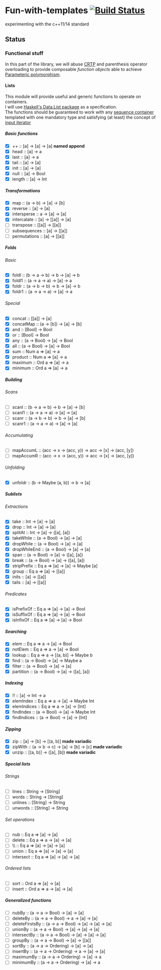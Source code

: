# Fun-with-templates [![Build Status](https://travis-ci.org/Globicodeur/Fun-with-templates.svg?branch=master)](https://travis-ci.org/Globicodeur/Fun-with-templates)

experimenting with the c++11/14 standard

## Status

### Functional stuff

In this part of the library, we will abuse [CRTP](http://wikipedia.org/wiki/Curiously_recurring_template_pattern) and parenthesis operator overloading to provide composable *function objects* able to achieve [Parameteric polymorphism](http://wikipedia.org/wiki/Parametric_polymorphism).

#### Lists

This module will provide useful and generic functions to operate on containers.  
I will use [Haskell's Data.List package](http://hackage.haskell.org/package/base-4.7.0.1/docs/Data-List.html) as a specification.  
The functions should be guaranteed to work with any [sequence container](http://en.cppreference.com/w/cpp/container#Sequence_containers) templated with one mandatory type and satisfying (at least) the concept of [input iterator](http://en.cppreference.com/w/cpp/concept/InputIterator)

##### Basic functions
- [x] ++ :: [a] -> [a] -> [a] **named append**
- [x] head :: [a] -> a
- [x] last :: [a] -> a
- [x] tail :: [a] -> [a]
- [x] init :: [a] -> [a]
- [x] null :: [a] -> Bool
- [x] length :: [a] -> Int

##### Transformations
- [x] map :: (a -> b) -> [a] -> [b]
- [x] reverse :: [a] -> [a]
- [x] intersperse :: a -> [a] -> [a]
- [x] intercalate :: [a] -> [[a]] -> [a]
- [ ] transpose :: [[a]] -> [[a]]
- [ ] subsequences :: [a] -> [[a]]
- [ ] permutations :: [a] -> [[a]]

##### Folds
###### Basic
- [x] foldl :: (b -> a -> b) -> b -> [a] -> b
- [x] foldl1 :: (a -> a -> a) -> [a] -> a
- [x] foldr :: (a -> b -> b) -> b -> [a] -> b
- [x] foldr1 :: (a -> a -> a) -> [a] -> a

###### Special
- [x] concat :: [[a]] -> [a]
- [x] concatMap :: (a -> [b]) -> [a] -> [b]
- [x] and :: [Bool] -> Bool
- [x] or :: [Bool] -> Bool
- [x] any :: (a -> Bool) -> [a] -> Bool
- [x] all :: (a -> Bool) -> [a] -> Bool
- [x] sum :: Num a => [a] -> a
- [x] product :: Num a => [a] -> a
- [x] maximum :: Ord a => [a] -> a
- [x] minimum :: Ord a => [a] -> a

##### Building
###### Scans
- [ ] scanl :: (b -> a -> b) -> b -> [a] -> [b]
- [ ] scanl1 :: (a -> a -> a) -> [a] -> [a]
- [ ] scanr :: (a -> b -> b) -> b -> [a] -> [b]
- [ ] scanr1 :: (a -> a -> a) -> [a] -> [a]

###### Accumulating
- [ ] mapAccumL :: (acc -> x -> (acc, y)) -> acc -> [x] -> (acc, [y])
- [ ] mapAccumR :: (acc -> x -> (acc, y)) -> acc -> [x] -> (acc, [y])

###### Unfolding
- [x] unfoldr :: (b -> Maybe (a, b)) -> b -> [a]

##### Sublists
###### Extractions
- [x] take :: Int -> [a] -> [a]
- [x] drop :: Int -> [a] -> [a]
- [x] splitAt :: Int -> [a] -> ([a], [a])
- [x] takeWhile :: (a -> Bool) -> [a] -> [a]
- [x] dropWhile :: (a -> Bool) -> [a] -> [a]
- [x] dropWhileEnd :: (a -> Bool) -> [a] -> [a]
- [x] span :: (a -> Bool) -> [a] -> ([a], [a])
- [x] break :: (a -> Bool) -> [a] -> ([a], [a])
- [x] stripPrefix :: Eq a => [a] -> [a] -> Maybe [a]
- [x] group :: Eq a => [a] -> [[a]]
- [x] inits :: [a] -> [[a]]
- [x] tails :: [a] -> [[a]]

###### Predicates
- [x] isPrefixOf :: Eq a => [a] -> [a] -> Bool
- [x] isSuffixOf :: Eq a => [a] -> [a] -> Bool
- [x] isInfixOf :: Eq a => [a] -> [a] -> Bool

##### Searching
- [x] elem :: Eq a => a -> [a] -> Bool
- [x] notElem :: Eq a => a -> [a] -> Bool
- [x] lookup :: Eq a => a -> [(a, b)] -> Maybe b
- [x] find :: (a -> Bool) -> [a] -> Maybe a
- [x] filter :: (a -> Bool) -> [a] -> [a]
- [x] partition :: (a -> Bool) -> [a] -> ([a], [a])

##### Indexing
- [x] !! :: [a] -> Int -> a
- [x] elemIndex :: Eq a => a -> [a] -> Maybe Int
- [x] elemIndices :: Eq a => a -> [a] -> [Int]
- [x] findIndex :: (a -> Bool) -> [a] -> Maybe Int
- [x] findIndices :: (a -> Bool) -> [a] -> [Int]

##### Zipping
- [x] zip :: [a] -> [b] -> [(a, b)] **made variadic**
- [x] zipWith :: (a -> b -> c) -> [a] -> [b] -> [c] **made variadic**
- [x] unzip :: [(a, b)] -> ([a], [b]) **made variadic**

##### Special lists
###### Strings
- [ ] lines :: String -> [String]
- [ ] words :: String -> [String]
- [ ] unlines :: [String] -> String
- [ ] unwords :: [String] -> String

###### *Set* operations
- [ ] nub :: Eq a => [a] -> [a]
- [ ] delete :: Eq a => a -> [a] -> [a]
- [ ] \\\\ :: Eq a => [a] -> [a] -> [a]
- [ ] union :: Eq a => [a] -> [a] -> [a]
- [ ] intersect :: Eq a => [a] -> [a] -> [a]

###### Ordered lists
- [ ] sort :: Ord a => [a] -> [a]
- [ ] insert :: Ord a => a -> [a] -> [a]

##### Generalized functions
- [ ] nubBy :: (a -> a -> Bool) -> [a] -> [a]
- [ ] deleteBy :: (a -> a -> Bool) -> a -> [a] -> [a]
- [ ] deleteFirstsBy :: (a -> a -> Bool) -> [a] -> [a] -> [a]
- [ ] unionBy :: (a -> a -> Bool) -> [a] -> [a] -> [a]
- [ ] intersectBy :: (a -> a -> Bool) -> [a] -> [a] -> [a]
- [ ] groupBy :: (a -> a -> Bool) -> [a] -> [[a]]
- [ ] sortBy :: (a -> a -> Ordering) -> [a] -> [a]
- [ ] insertBy :: (a -> a -> Ordering) -> a -> [a] -> [a]
- [ ] maximumBy :: (a -> a -> Ordering) -> [a] -> a
- [ ] minimumBy :: (a -> a -> Ordering) -> [a] -> a
